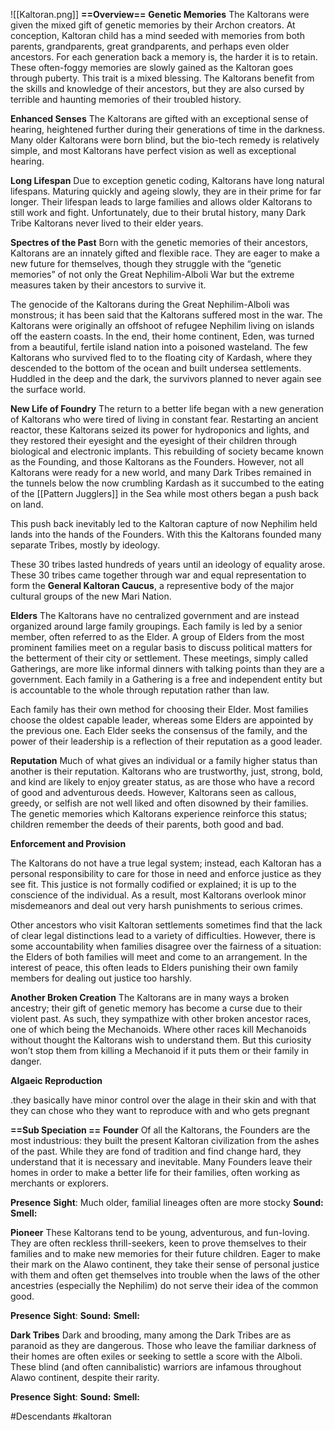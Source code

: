 ![[Kaltoran.png]]
**==Overview==**
**Genetic Memories**
The Kaltorans were given the mixed gift of genetic memories by their Archon creators. At conception, Kaltoran child has a mind seeded with memories from both parents, grandparents, great grandparents, and perhaps even older ancestors. For each generation
back a memory is, the harder it is to retain. These often-foggy memories are slowly gained as the Kaltoran goes through puberty. This trait is a mixed blessing. The Kaltorans benefit from the skills and knowledge of their ancestors, but they are also cursed by
terrible and haunting memories of their troubled history.

**Enhanced Senses**
The Kaltorans are gifted with an exceptional sense of hearing, heightened further during their generations of time in the darkness. Many older Kaltorans were born blind, but the bio-tech remedy is relatively simple, and most Kaltorans have perfect vision as well as
exceptional hearing.

**Long Lifespan**
Due to exception genetic coding, Kaltorans have long natural lifespans. Maturing quickly and ageing slowly, they are in their prime for far longer. Their lifespan leads to large families and allows older Kaltorans to still work and fight. Unfortunately, due to their brutal history, many Dark Tribe Kaltorans never lived to their elder years. 

**Spectres of the Past**
Born with the genetic memories of their ancestors, Kaltorans
are an innately gifted and flexible race. They are eager to make a
new future for themselves, though they struggle with the “genetic
memories” of not only the Great Nephilim-Alboli War but the extreme measures
taken by their ancestors to survive it.

 The genocide of the Kaltorans during the Great Nephilim-Alboli was monstrous; it has been said that the Kaltorans suffered most in the war. The Kaltorans were originally an offshoot of refugee Nephilim living on islands off the eastern coasts. In the end, their home continent, Eden, was turned from a beautiful, fertile island nation into a poisoned wasteland. The few Kaltorans who survived fled to to the floating city of Kardash, where they descended to the bottom of the ocean and built undersea settlements. Huddled in the deep and the dark, the survivors planned to never again see the surface world.

**New Life of Foundry**
The return to a better life began with a new generation of Kaltorans who were tired of living in constant fear. Restarting an ancient reactor, these Kaltorans seized its power for hydroponics and lights, and they restored their eyesight and the eyesight of their children through biological and electronic implants. This rebuilding of society became known as the Founding, and those Kaltorans as the Founders. However, not all Kaltorans were ready for a new world, and many Dark Tribes remained in the tunnels below the now crumbling Kardash as it succumbed to the eating of the [[Pattern Jugglers]] in the Sea while most others began a push back on land.

This push back inevitably led to the Kaltoran capture of now Nephilim held lands into the hands of the Founders. With this the Kaltorans founded many separate Tribes, mostly by ideology.

These 30 tribes lasted hundreds of years until an ideology of equality arose. These 30 tribes came together through war and equal representation to form the **General Kaltoran Caucus**, a representive body of the major cultural groups of the new Mari Nation.

**Elders**
The Kaltorans have no centralized government and are instead organized around large family groupings. Each family is led by a senior member, often referred to as the Elder. A group of Elders from the most prominent families meet on a regular basis to discuss political matters for the betterment of their city or settlement. These meetings, simply called Gatherings, are more like informal dinners with talking points than they are a government. Each family in a Gathering is a free and independent entity but is accountable to the whole through reputation rather than law.

Each family has their own method for choosing their Elder. Most families choose the oldest capable leader, whereas some Elders are appointed by the previous one. Each Elder seeks the consensus of the family, and the power of their leadership is a reflection of their reputation as a good leader.

**Reputation**
Much of what gives an individual or a family higher status than another is their reputation. Kaltorans who are trustworthy, just, strong, bold, and kind are likely to enjoy greater status, as are those who have a record of good and adventurous deeds. However, Kaltorans
seen as callous, greedy, or selfish are not well liked and often disowned by their families. The genetic memories which Kaltorans experience reinforce this status; children remember the deeds of their parents, both good and bad.

**Enforcement and Provision**

The Kaltorans do not have a true legal system; instead, each Kaltoran has a personal responsibility to care for those in need and enforce justice as they see fit. This justice is not formally codified or explained; it is up to the conscience of the individual. As a result,
most Kaltorans overlook minor misdemeanors and deal out very harsh punishments to serious crimes.

Other ancestors who visit Kaltoran settlements sometimes find that the lack of clear legal distinctions lead to a variety of difficulties. However, there is some accountability when families disagree over the fairness of a situation: the Elders of both families will meet and come to an arrangement. In the interest of peace, this often leads to Elders punishing their own family members for dealing out justice too harshly.

**Another Broken Creation**
The Kaltorans are in many ways a broken ancestry; their gift of genetic memory has become a curse due to their violent past. As such, they sympathize with other broken ancestor races, one of which being the Mechanoids. Where other races kill Mechanoids without thought the Kaltorans wish to understand them. But this curiosity won’t stop
them from killing a Mechanoid if it puts them or their family in danger.

**Algaeic Reproduction**

.they basically have minor control over the alage in their skin and with that they can chose who they want to reproduce with and who gets pregnant

**==Sub Speciation ==**
**Founder**
Of all the Kaltorans, the Founders are the most industrious: they built the present Kaltoran civilization from the ashes of the past. While they are fond of tradition and find change hard, they understand that it is necessary and inevitable. Many Founders leave
their homes in order to make a better life for their families, often working as merchants or explorers.

**Presence** 
**Sight**: Much older, familial lineages often are more stocky
**Sound:** 
**Smell:** 

**Pioneer**
These Kaltorans tend to be young, adventurous, and fun-loving. They are often reckless thrill-seekers, keen to prove themselves to their families and to make new memories for their future children. Eager to make their mark on the Alawo continent, they take their sense
of personal justice with them and often get themselves into trouble when the laws of the other ancestries (especially the Nephilim) do not serve their idea of the common good.

**Presence** 
**Sight**:
**Sound:** 
**Smell:** 

**Dark Tribes**
Dark and brooding, many among the Dark Tribes are as paranoid as they are dangerous. Those who leave the familiar darkness of their homes are often exiles or seeking to settle a score with the Alboli. These blind (and often cannibalistic) warriors are infamous throughout Alawo continent, despite their rarity.

**Presence** 
**Sight**:
**Sound:** 
**Smell:** 

#Descendants #kaltoran 